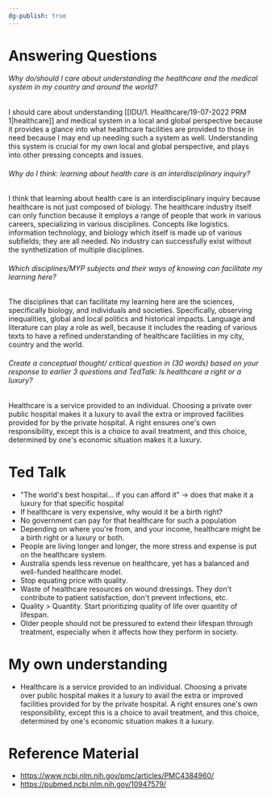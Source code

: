```yaml
---
dg-publish: true
---
```

# Answering Questions
###### Why do/should I care about understanding the healthcare and the medical system in my country and around the world?
I should care about understanding [[IDU/1. Healthcare/19-07-2022 PRM 1\|healthcare]] and medical system in a local and global perspective because it provides a glance into what healthcare facilities are provided to those in need because I may end up needing such a system as well. Understanding this system is crucial for my own local and global perspective, and plays into other pressing concepts and issues.

###### Why do I think: learning about health care is an interdisciplinary inquiry?
I think that learning about health care is an interdisciplinary inquiry because healthcare is not just composed of biology. The healthcare industry itself can only function because it employs a range of people that work in various careers, specializing in various disciplines. Concepts like logistics.  information technology, and biology which itself is made up of various subfields; they are all needed. No industry can successfully exist without the synthetization of multiple disciplines.

###### Which disciplines/MYP subjects and their ways of knowing can facilitate my learning here?
The disciplines that can facilitate my learning here are the sciences, specifically biology, and individuals and societies. Specifically, observing inequalities, global and local politics and historical impacts. Language and literature can play a role as well, because it includes the reading of various texts to have a refined understanding of healthcare facilities in my city, country and the world.

###### Create a conceptual thought/ critical question in (30 words) based on your response to earlier 3 questions and TedTalk: Is healthcare a right or a luxury?
Healthcare is a service provided to an individual. Choosing a private over public hospital makes it a luxury to avail the extra or improved facilities provided for by the private hospital. A right ensures one's own responsibility, except this is a choice to avail treatment, and this choice, determined by one's economic situation makes it a luxury.



# Ted Talk
- "The world's best hospital... if you can afford it" → does that make it a luxury for that specific hospital
- If healthcare is very expensive, why would it be a birth right?
- No government can pay for that healthcare for such a population
- Depending on where you're from, and your income, healthcare might be a birth right or a luxury or both.
- People are living longer and longer, the more stress and expense is put on the healthcare system.
- Australia spends less revenue on healthcare, yet has a balanced and well-funded healthcare model.
- Stop equating price with quality.
- Waste of healthcare resources on wound dressings. They don't contribute to patient satisfaction, don't prevent infections, etc.
- Quality > Quantity. Start prioritizing quality of life over quantity of lifespan.
- Older people should not be pressured to extend their lifespan through treatment, especially when it affects how they perform in society. 

# My own understanding
- Healthcare is a service provided to an individual. Choosing a private over public hospital makes it a luxury to avail the extra or improved facilities provided for by the private hospital. A right ensures one's own responsibility, except this is a choice to avail treatment, and this choice, determined by one's economic situation makes it a luxury.

# Reference Material
- https://www.ncbi.nlm.nih.gov/pmc/articles/PMC4384960/
- https://pubmed.ncbi.nlm.nih.gov/10947579/